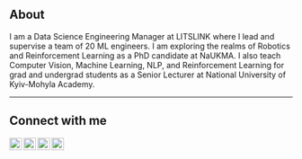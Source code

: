 ## About

I am a Data Science Engineering Manager at LITSLINK where I lead and supervise a team of 20 ML engineers. I am exploring the realms of Robotics and Reinforcement Learning as a PhD candidate at NaUKMA. I also teach Computer Vision, Machine Learning, NLP, and Reinforcement Learning for grad and undergrad students as a Senior Lecturer at National University of Kyiv-Mohyla Academy. 

---
## Connect with me
[<img align="left" alt="dmytrookuzmenko | LinkedIn" width="22px" src="https://cdn.jsdelivr.net/npm/simple-icons@v3/icons/linkedin.svg" />][linkedin]
[<img align="left" alt="kuzmenko_dmytro | Twitter" width="22px" src="https://cdn.jsdelivr.net/npm/simple-icons@v3/icons/twitter.svg" />][twitter]
[<img align="left" alt="dmytro_kuzmenko | Medium" width="22px" src="https://cdn.jsdelivr.net/npm/simple-icons@v3/icons/googlescholar.svg" />][googlescholar]
[<img align="left" alt="dmytro-kuzmenko | Medium" width="22px" src="https://cdn.jsdelivr.net/npm/simple-icons@v3/icons/medium.svg" />][medium]
<br />

[linkedin]: https://linkedin.com/in/dmytrookuzmenko
[twitter]: https://twitter.com/kuzmenko_dmytro
[googlescholar]: https://scholar.google.com/citations?user=8gFMCU0AAAAJ&hl=en
[medium]: https://dmytro-kuzmenko.medium.com
